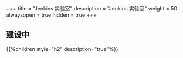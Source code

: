 +++
title = "Jenkins 实验室"
description = "Jenkins 实验室"
weight = 50
alwaysopen = true
hidden = true
+++

## 建设中

{{%children style="h2" description="true"%}}
